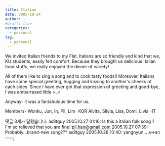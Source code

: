 ```yaml
---
title: Italian
date: 2005-10-24
author: ~
#draft: true
categories:
  - personal
tag:
  - personal
---
```






We invited Italian friends to my Flat.
Italians are so friendly and kind that we, KU students, easily felt comfort.
Because they brought us delicious Italian food stuffs, we really enjoyed the dinner of variety!

All of them like to sing a song and to cook tasty foods!!
Moreover, Italians have some special greeting, hugging and kissing to another's cheeks of each sides.
Since I have ever got that expression of greeting and good-bye, I was embarrased little >_<

Anyway-
it was a fantabulous time for us.

Members-
Wonku, Jun, In, Pil, Lim -KOR
Alvita, Silvia, Lisa, Domi, Livia -IT


 댓글  3개가 달렸습니다.
 as8tguy 2005.10.27 01:16: 
Is this a italian folk song ? I'm so relieved that you are fine!
 pil.han@gmail.com 2005.10.27 07:39: 
Probably...brand-new song???
 as8tguy 2005.10.28 10:40: 
yangnyun... a-&gt;an ㅡㅡ;





